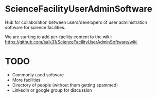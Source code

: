 # ScienceFacilityUserAdminSoftware
Hub for collaboration between users/developers of user administration software for science facilities.

We are starting to add per-facility content to the wiki:
https://github.com/salk31/ScienceFacilityUserAdminSoftware/wiki

TODO
====
* Commonly used software
* More facilities
* Directory of people (without them getting spammed)
* Linkedin or google group for discussion



